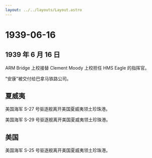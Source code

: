 ```yaml
---
layout: ../../layouts/Layout.astro
---
```


# 1939-06-16

## 1939 年 6 月 16 日

ARM Bridge 上校接替 Clement Moody 上校担任 HMS Eagle 的指挥官。

"安康"被交付给巴拿马铁路公司。

## 夏威夷

美国海军 S-27 号驱逐舰离开美国夏威夷领土珍珠港。

美国海军 S-29 号驱逐舰离开美国夏威夷领土珍珠港。

## 美国

美国海军 S-25 号驱逐舰离开美国夏威夷领土珍珠港。